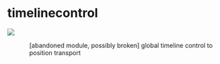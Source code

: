 
<a name=timelinecontrol></a><br>
# <b>timelinecontrol</b>
<img src="../images/timelinecontrol.png"><br>
<div style="display:inline-block;margin-left:50px;">
[abandoned module, possibly broken] global timeline control to position transport<br/><br/>